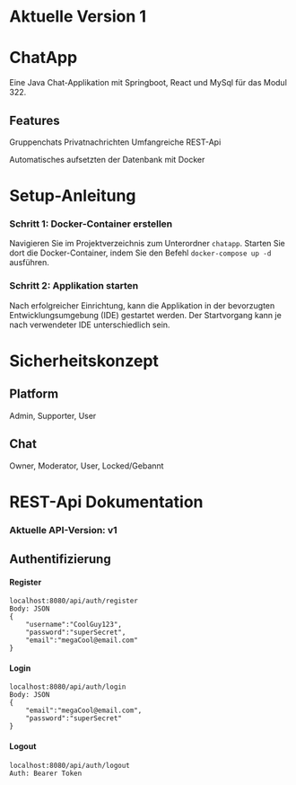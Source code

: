 # Aktuelle Version 1

# ChatApp
Eine Java Chat-Applikation mit Springboot, React und MySql für das Modul 322. 

## Features
Gruppenchats
Privatnachrichten
Umfangreiche REST-Api

Automatisches aufsetzten der Datenbank mit Docker

# Setup-Anleitung

### Schritt 1: Docker-Container erstellen
Navigieren Sie im Projektverzeichnis zum Unterordner `chatapp`. Starten Sie dort die Docker-Container, indem Sie den Befehl `docker-compose up -d` ausführen.

### Schritt 2: Applikation starten
Nach erfolgreicher Einrichtung, kann die Applikation in der bevorzugten Entwicklungsumgebung (IDE) gestartet werden. Der Startvorgang kann je nach verwendeter IDE unterschiedlich sein.

# Sicherheitskonzept
## Platform
Admin, Supporter, User

## Chat
Owner, Moderator, User, Locked/Gebannt

# REST-Api Dokumentation
### Aktuelle API-Version: v1

## Authentifizierung
#### Register
```
localhost:8080/api/auth/register 
Body: JSON
{
    "username":"CoolGuy123",
    "password":"superSecret",
    "email":"megaCool@email.com"
}
```
#### Login
```
localhost:8080/api/auth/login
Body: JSON
{
    "email":"megaCool@email.com",
    "password":"superSecret"
}
```
#### Logout
```
localhost:8080/api/auth/logout
Auth: Bearer Token
```
